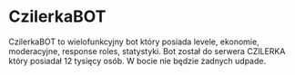 # CzilerkaBOT
CzilerkaBOT to wielofunkcyjny bot który posiada levele, ekonomie, moderacyjne, response roles, statystyki. Bot został do serwera CZILERKA który posiadał 12 tysięcy osób. W bocie nie będzie żadnych udpade.
